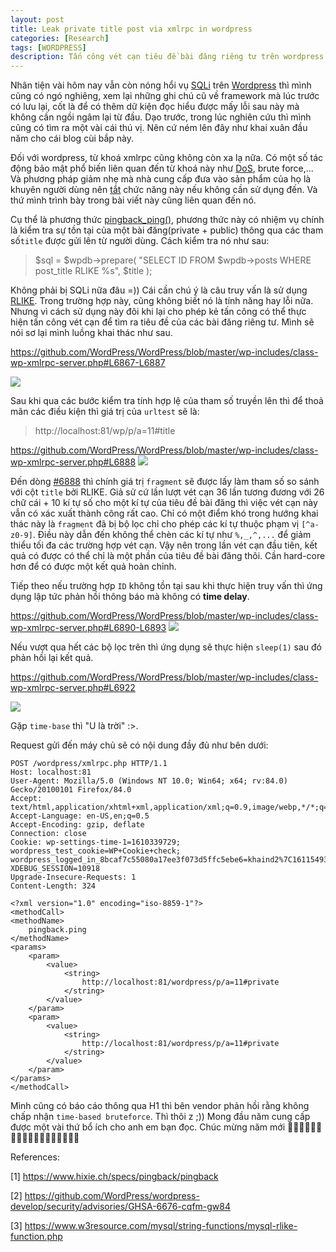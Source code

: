 ```yaml
---
layout: post
title: Leak private title post via xmlrpc in wordpress
categories: [Research]
tags: [WORDPRESS]
description: Tấn công vét cạn tiêu đề bài đăng riêng tư trên wordpress thông qua xmlrpc.
---
```


Nhân tiện vài hôm nay vẫn còn nóng hổi vụ [SQLi](https://github.com/WordPress/wordpress-develop/security/advisories/GHSA-6676-cqfm-gw84) trên [Wordpress](https://wordpress.com/) thì mình cũng có ngó nghiêng, xem lại những ghi chú cũ về framework mà lúc trước có lưu lại, cốt là để có thêm dữ kiện đọc hiểu được mấy lỗi sau này mà không cần ngồi ngâm lại từ đầu. Dạo trước, trong lúc nghiên cứu thì mình cũng có tìm ra một vài cái thú vị. Nên cứ ném lên đây như khai xuân đầu năm cho cái blog cùi bắp này.

Đối với wordpress, từ khoá xmlrpc cũng không còn xa lạ nữa. Có một số tác động bảo mật phổ biến liên quan đến từ khoá này như [DoS](https://hackerone.com/reports/752073), brute force,... Và phương pháp giảm nhẹ mà nhà cung cấp đưa vào sản phẩm của họ là khuyên người dùng nên [tắt](https://mediatemple.net/community/products/dv/360048950192/how-to-disable-xmlrpc.php-for-wordpress) chức năng này nếu không cần sử dụng đến. Và thứ mình trình bày trong bài viết này cũng liên quan đến nó.

Cụ thể là phương thức [pingback_ping()](https://github.com/WordPress/WordPress/blob/master/wp-includes/class-wp-xmlrpc-server.php#L6828), phương thức này có nhiệm vụ chính là kiểm tra sự tồn tại của một bài đăng(private + public) thông qua các tham số`title` được gửi lên từ người dùng. Cách kiểm tra nó như sau:

> $sql     = $wpdb->prepare( "SELECT ID FROM $wpdb->posts WHERE post_title RLIKE %s", $title );

Không phải bị SQLi nữa đâu =)) Cái cần chú ý là câu truy vấn là sử dụng [RLIKE](https://www.w3resource.com/mysql/string-functions/mysql-rlike-function.php). Trong trường hợp này, cũng không biết nó là tính năng hay lỗi nữa. Nhưng vì cách sử dụng này đôi khi lại cho phép kẻ tấn công có thể thực hiện tấn công vét cạn để tìm ra tiêu đề của các bài đăng riêng tư. Mình sẽ nói sơ lại mình luồng khai thác như sau.

https://github.com/WordPress/WordPress/blob/master/wp-includes/class-wp-xmlrpc-server.php#L6867-L6887

![](https://i.imgur.com/l9ApgGM.png)

Sau khi qua các bước kiểm tra tính hợp lệ của tham số truyền lên thì để thoả mãn các điều kiện thì giá trị của `urltest` sẽ là:

> http://localhost:81/wp/p/a=11#title


https://github.com/WordPress/WordPress/blob/master/wp-includes/class-wp-xmlrpc-server.php#L6888
![](https://i.imgur.com/jRO5Rsh.png)

Đến dòng [#6888](https://github.com/WordPress/WordPress/blob/master/wp-includes/class-wp-xmlrpc-server.php#L6888) thì chính giá trị `fragment` sẽ được lấy làm tham số so sánh với cột `title` bởi RLIKE. Giả sử cứ lần lượt vét cạn 36 lần tương đương với 26 chữ cái + 10 kí tự số cho một kí tự của tiêu đề bài đăng thì việc vét cạn này vẫn có xác xuất thành công rất cao. Chỉ có một điểm khó trong hướng khai thác này là `fragment` đã bị bộ lọc chỉ cho phép các kí tự thuộc phạm vị `[^a-z0-9]`. Điều này dẫn đến không thể chèn các kí tự như `%,_,^,...` để giảm thiểu tối đa các trường hợp vét cạn. Vậy nên trong lần vét cạn đầu tiên, kết quả có được có thể chỉ là một phần của tiêu đề bài đăng thôi. Cần hard-core hơn để có được một kết quả hoàn chỉnh.


Tiếp theo nếu trường hợp `ID` không tồn tại sau khi thực hiện truy vấn thì ứng dụng lập tức phản hồi thông báo mà không có **time delay**.

https://github.com/WordPress/WordPress/blob/master/wp-includes/class-wp-xmlrpc-server.php#L6890-L6893
![](https://i.imgur.com/Q0CgUHj.png)

Nếu vượt qua hết các bộ lọc trên thì ứng dụng sẽ thực hiện `sleep(1)` sau đó phản hồi lại kết quả.

https://github.com/WordPress/WordPress/blob/master/wp-includes/class-wp-xmlrpc-server.php#L6922

![](https://i.imgur.com/U5ld8Oi.png)

Gặp `time-base` thì "U là trời" :>.

Request gửi đến máy chủ sẽ có nội dung đầy đủ như bên dưới:

```
POST /wordpress/xmlrpc.php HTTP/1.1
Host: localhost:81
User-Agent: Mozilla/5.0 (Windows NT 10.0; Win64; x64; rv:84.0) Gecko/20100101 Firefox/84.0
Accept: text/html,application/xhtml+xml,application/xml;q=0.9,image/webp,*/*;q=0.8
Accept-Language: en-US,en;q=0.5
Accept-Encoding: gzip, deflate
Connection: close
Cookie: wp-settings-time-1=1610339729; wordpress_test_cookie=WP+Cookie+check; wordpress_logged_in_8bcaf7c55080a17ee3f073d5ffc5ebe6=khaind2%7C1611549328%7CswqbpHOqzhq5b6pKMiqlGSayxOufcvW1XyjuuUOj9yA%7C6ebc767d888826acf6a7c7b1a241c2f22d15799aeb573786460ca4728e90fb31; XDEBUG_SESSION=10918
Upgrade-Insecure-Requests: 1
Content-Length: 324

<?xml version="1.0" encoding="iso-8859-1"?>
<methodCall>
<methodName>
	pingback.ping
</methodName>
<params>
    <param>
        <value>
            <string>
                http://localhost:81/wordpress/p/a=11#private
            </string>
        </value>
    </param>
    <param>
        <value>
            <string>
                http://localhost:81/wordpress/p/a=11#private
            </string>
        </value>
    </param>
</params>
</methodCall>
```

Mình cũng có báo cáo thông qua H1 thì bên vendor phản hồi rằng không chấp nhận `time-based bruteforce`. Thì thôi z ;)) Mong đầu năm cung cấp được một vài thứ bổ ích cho anh em bạn đọc. 
Chúc mừng năm mới 🎉🎉🎉🎉🎉🎉🎉🎉🎉🎉🎉🎉🎉🎉🎉🎉🎉🎉

References:

[1] https://www.hixie.ch/specs/pingback/pingback

[2] https://github.com/WordPress/wordpress-develop/security/advisories/GHSA-6676-cqfm-gw84

[3] https://www.w3resource.com/mysql/string-functions/mysql-rlike-function.php

